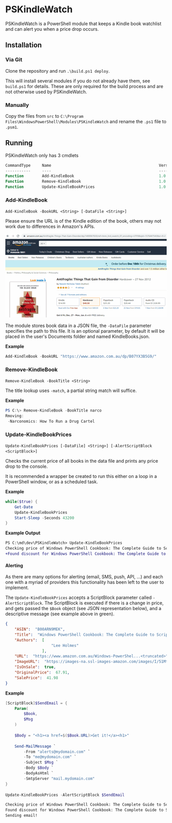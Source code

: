 # PSKindleWatch

PSKindleWatch is a PowerShell module that keeps a Kindle book watchlist and can alert you when a price drop occurs. 

## Installation

### Via Git

Clone the repository and run `.\build.ps1 deploy`. 

This will install several modules if you do not already have them, see `build.ps1` for details. These are only required for the build process and are not otherwise used by PSKindleWatch.

### Manually

Copy the files from `src` to `C:\Program Files\WindowsPowerShell\Modules\PSKindleWatch` and rename the `.ps1` file to `.psm1`. 

## Running

PSKindleWatch only has 3 cmdlets

```powershell
CommandType     Name                                               Version    Source
-----------     ----                                               -------    ------
Function        Add-KindleBook                                     1.0        PSKindleWatch
Function        Remove-KindleBook                                  1.0        PSKindleWatch
Function        Update-KindleBookPrices                            1.0        PSKindleWatch
```

### Add-KindleBook

`Add-KindleBook -BookURL <String> [-DataFile <String>]`

Please ensure the URL is of the Kindle edition of the book, others may not work due to differences in Amazon's APIs. 

![Kindle edition](/docs/kindle_edition.gif)

The module stores book data in a JSON file, the `-DataFile` parameter specifies the path to this file. It is an optional parameter, by default it will be placed in the user's Documents folder and named KindleBooks.json. 

**Example**

```powershell
Add-KindleBook -BookURL "https://www.amazon.com.au/dp/B07YX3B5G9/"
```

### Remove-KindleBook

`Remove-KindleBook -BookTitle <String>`

The title lookup uses `-match`, a partial string match will suffice. 

**Example**

```powershell
PS C:\> Remove-KindleBook -BookTitle narco
Rmoving:
 -Narconomics: How To Run a Drug Cartel
 ```

### Update-KindleBookPrices

`Update-KindleBookPrices [-DataFile] <String>] [-AlertScriptBlock <ScriptBlock>]`

Checks the current price of all books in the data file and prints any price drop to the console. 

It is recommended a wrapper be created to run this either on a loop in a PowerShell window, or as a scheduled task. 

**Example**

```powershell
while($true) {
    Get-Date
    Update-KindleBookPrices
    Start-Sleep -Seconds 43200
}
```

**Example Output**

```diff
PS C:\md\dev\PSKindleWatch> Update-KindleBookPrices
Checking price of Windows PowerShell Cookbook: The Complete Guide to Scripting Microsoft's Command Shell
+Found discount for Windows PowerShell Cookbook: The Complete Guide to Scripting Microsoft's Command Shell, new price is $41.98 (original: $67.91)
```

#### Alerting

As there are many options for alerting (email, SMS, push, API, ...) and each one with a myriad of providers this functionality has been left to the user to implement.

The `Update-KindleBookPrices` accepts a ScriptBlock parameter called `-AlertScriptBlock`. The ScriptBlock is executed if there is a change in price, and gets passed the `$Book` object (see JSON representation below), and a descriptive message (see example above in green). 


```json
{
    "ASIN":  "B00ARN9MEK",
    "Title":  "Windows PowerShell Cookbook: The Complete Guide to Scripting Microsoft's Command Shell",
    "Authors":  [
                    "Lee Holmes"
                ],
    "URL":  "https://www.amazon.com.au/Windows-PowerShel...<truncated>",
    "ImageURL":  "https://images-na.ssl-images-amazon.com/images/I/51MtlVpXnvL.jpg",
    "IsOnSale":  true,
    "OriginalPrice":  67.91,
    "SalePrice":  41.98
}
```

**Example**

```powershell
[ScriptBlock]$SendEmail = { 
    Param(
        $Book,
        $Msg
    )

    $Body = "<h1><a href=$($Book.URL)>Get it!</a><h1>"

    Send-MailMessage `
        -From "alerts@mydomain.com" `
        -To "me@mydomain.com" `
        -Subject $Msg `
        -Body $Body `
        -BodyAsHtml `
        -SmtpServer "mail.mydomain.com"
}

Update-KindleBookPrices -AlertScriptBlock $SendEmail
```

```diff
Checking price of Windows PowerShell Cookbook: The Complete Guide to Scripting Microsoft's Command Shell
Found discount for Windows PowerShell Cookbook: The Complete Guide to Scripting Microsoft's Command Shell, new price is $41.98 (original: $61.99)
Sending email!
```
